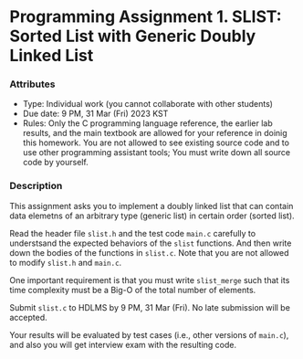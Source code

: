 # Programming Assignment 1. SLIST: Sorted List with Generic Doubly Linked List

### Attributes
* Type: Individual work (you cannot collaborate with other students)
* Due date: 9 PM, 31 Mar (Fri) 2023 KST
* Rules: Only the C programming language reference, the earlier lab results, and the main textbook are allowed for your reference in doinig this homework. You are not allowed to see existing source code and to use other programming assistant tools; You must write down all source code by yourself.

### Description

This assignment asks you to implement a doubly linked list that can contain data elemetns of an arbitrary type (generic list) in
certain order (sorted list).

Read the header file `slist.h` and the test code `main.c` carefully to understsand the expected behaviors of the `slist` functions. And then write down the bodies of the functions in `slist.c`. Note that you are not allowed to modify `slist.h` and `main.c`.

One important requirement is that you must write `slist_merge` such that its time complexity must be a Big-O of the total number of elements.

Submit `slist.c` to HDLMS by 9 PM, 31 Mar (Fri). No late submission will be accepted.

Your results will be evaluated by test cases (i.e., other versions of `main.c`), and also you will get interview exam with the resulting code.
